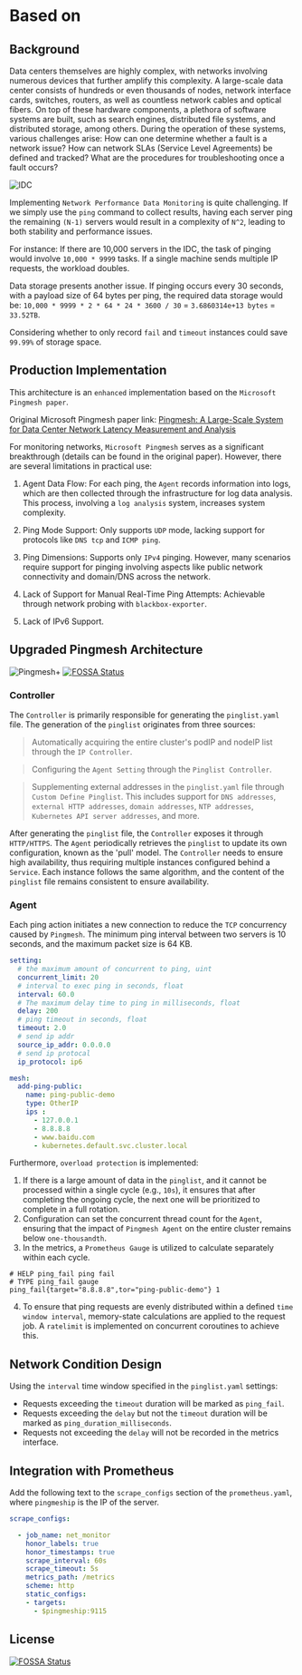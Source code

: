 # Based on

## Background

Data centers themselves are highly complex, with networks involving numerous devices that further amplify this complexity. A large-scale data center consists of hundreds or even thousands of nodes, network interface cards, switches, routers, as well as countless network cables and optical fibers. On top of these hardware components, a plethora of software systems are built, such as search engines, distributed file systems, and distributed storage, among others. During the operation of these systems, various challenges arise: How can one determine whether a fault is a network issue? How can network SLAs (Service Level Agreements) be defined and tracked? What are the procedures for troubleshooting once a fault occurs?

![IDC](https://kubeservice.cn/img/devops/IDC_hu8ec2fdff58b0ea09e7358f84cbaf1df1_175984_filter_3454788233369042773.png)

Implementing `Network Performance Data Monitoring` is quite challenging. If we simply use the `ping` command to collect results, having each server ping the remaining `(N-1)` servers would result in a complexity of `N^2`, leading to both stability and performance issues.

For instance:
If there are 10,000 servers in the IDC, the task of pinging would involve `10,000 * 9999` tasks. If a single machine sends multiple IP requests, the workload doubles.

Data storage presents another issue. If pinging occurs every 30 seconds, with a payload size of 64 bytes per ping, the required data storage would be: `10,000 * 9999 * 2 * 64 * 24 * 3600 / 30` = `3.6860314e+13 bytes` = `33.52TB`.

Considering whether to only record `fail` and `timeout` instances could save `99.99%` of storage space.

## Production Implementation

This architecture is an `enhanced` implementation based on the `Microsoft Pingmesh paper`.

Original Microsoft Pingmesh paper link:
[Pingmesh: A Large-Scale System for Data Center Network Latency Measurement and Analysis](https://conferences.sigcomm.org/sigcomm/2015/pdf/papers/p139.pdf)

For monitoring networks, `Microsoft Pingmesh` serves as a significant breakthrough (details can be found in the original paper). However, there are several limitations in practical use:

1. Agent Data Flow: For each ping, the `Agent` records information into logs, which are then collected through the infrastructure for log data analysis. This process, involving a `log analysis` system, increases system complexity.

2. Ping Mode Support: Only supports `UDP` mode, lacking support for protocols like `DNS tcp` and `ICMP ping`.

3. Ping Dimensions: Supports only `IPv4` pinging. However, many scenarios require support for pinging involving aspects like public network connectivity and domain/DNS across the network.

4. Lack of Support for Manual Real-Time Ping Attempts: Achievable through network probing with `blackbox-exporter`.

5. Lack of IPv6 Support.

## Upgraded Pingmesh Architecture

![Pingmesh+](https://kubeservice.cn/img/devops/pingmesh_hu8c196f2563a4108ff3fa8682517063fd_177531_filter_4759638724306006349.png)
[![FOSSA Status](https://app.fossa.com/api/projects/git%2Bgithub.com%2Fkubeservice-stack%2Fpingmesh-agent.svg?type=shield)](https://app.fossa.com/projects/git%2Bgithub.com%2Fkubeservice-stack%2Fpingmesh-agent?ref=badge_shield)

### Controller

The `Controller` is primarily responsible for generating the `pinglist.yaml` file. The generation of the `pinglist` originates from three sources:

> Automatically acquiring the entire cluster's podIP and nodeIP list through the `IP Controller`.

> Configuring the `Agent Setting` through the `Pinglist Controller`.

> Supplementing external addresses in the `pinglist.yaml` file through `Custom Define Pinglist`. This includes support for `DNS addresses`, `external HTTP addresses`, `domain addresses`, `NTP addresses`, `Kubernetes API server addresses`, and more.

After generating the `pinglist` file, the `Controller` exposes it through `HTTP/HTTPS`. The `Agent` periodically retrieves the `pinglist` to update its own configuration, known as the 'pull' model. The `Controller` needs to ensure high availability, thus requiring multiple instances configured behind a `Service`. Each instance follows the same algorithm, and the content of the `pinglist` file remains consistent to ensure availability.

### Agent

Each ping action initiates a new connection to reduce the `TCP` concurrency caused by `Pingmesh`. The minimum ping interval between two servers is 10 seconds, and the maximum packet size is 64 KB.

```yaml
setting:
  # the maximum amount of concurrent to ping, uint
  concurrent_limit: 20
  # interval to exec ping in seconds, float
  interval: 60.0
  # The maximum delay time to ping in milliseconds, float
  delay: 200
  # ping timeout in seconds, float
  timeout: 2.0
  # send ip addr
  source_ip_addr: 0.0.0.0
  # send ip protocal
  ip_protocol: ip6

mesh:
  add-ping-public: 
    name: ping-public-demo
    type: OtherIP
    ips :
      - 127.0.0.1
      - 8.8.8.8
      - www.baidu.com
      - kubernetes.default.svc.cluster.local
```

Furthermore, `overload protection` is implemented:

1. If there is a large amount of data in the `pinglist`, and it cannot be processed within a single cycle (e.g., `10s`), it ensures that after completing the ongoing cycle, the next one will be prioritized to complete in a full rotation.
2. Configuration can set the concurrent thread count for the `Agent`, ensuring that the impact of `Pingmesh Agent` on the entire cluster remains below `one-thousandth`.
3. In the metrics, a `Prometheus Gauge` is utilized to calculate separately within each cycle.


```metrics 
# HELP ping_fail ping fail
# TYPE ping_fail gauge
ping_fail{target="8.8.8.8",tor="ping-public-demo"} 1
```

4. To ensure that ping requests are evenly distributed within a defined `time window interval`, memory-state calculations are applied to the request job. A `ratelimit` is implemented on concurrent coroutines to achieve this.

## Network Condition Design

Using the `interval` time window specified in the `pinglist.yaml` settings:
- Requests exceeding the `timeout` duration will be marked as `ping_fail`.
- Requests exceeding the `delay` but not the `timeout` duration will be marked as `ping_duration_milliseconds`.
- Requests not exceeding the `delay` will not be recorded in the metrics interface.

## Integration with Prometheus

Add the following text to the `scrape_configs` section of the `prometheus.yaml`, where `pingmeship` is the IP of the server.


```yaml
scrape_configs:

  - job_name: net_monitor
    honor_labels: true
    honor_timestamps: true
    scrape_interval: 60s
    scrape_timeout: 5s
    metrics_path: /metrics
    scheme: http
    static_configs:
    - targets:
      - $pingmeship:9115
```


## License
[![FOSSA Status](https://app.fossa.com/api/projects/git%2Bgithub.com%2Fkubeservice-stack%2Fpingmesh-agent.svg?type=large)](https://app.fossa.com/projects/git%2Bgithub.com%2Fkubeservice-stack%2Fpingmesh-agent?ref=badge_large)
